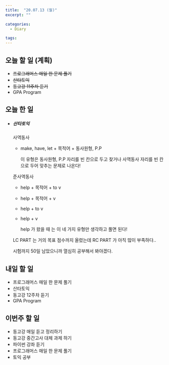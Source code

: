 ```yaml
---
title:  "20.07.13 (월)"
excerpt: ""

categories:
  - Diary

tags:
---
```


## 오늘 할 일 (계획)

- ~~프로그래머스 매일 한 문제 풀기~~
- ~~산타토익~~
- ~~동고강 11주차 듣기~~
- GPA Program

## 오늘 한 일

- ##### 산타토익

  사역동사

  - make, have, let + 목적어 + 동사원형, P.P 

    이 유형은 동사원형, P.P 자리를 빈 칸으로 두고 찾거나 사역동사 자리를 빈 칸으로 두어 맞추는 문제로 나온다!

  준사역동사

  - help + 목적어 + to v

  - help + 목적어 + v

  - help + to v

  - help + v

    help 가 왔을 때 는 이 네 가지 유형만 생각하고 풀면 된다!

  LC PART 는 거의 목표 점수까지 올렸는데 RC PART 가 아직 많이 부족하다..

  시험까지 50일 남았으니까 열심히 공부해서 봐야겠다.


## 내일 할 일

- 프로그래머스 매일 한 문제 풀기
- 산타토익
- 동고강 12주차 듣기
- GPA Program

## 이번주 할 일

- 동고강 매일 듣고 정리하기
- 동고강 중간고사 대체 과제 하기
- 파이썬 강좌 듣기
- 프로그래머스 매일 한 문제 풀기
- 토익 공부
